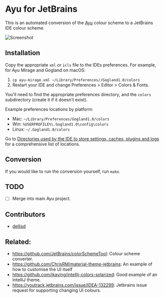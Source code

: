 # Ayu for JetBrains

This is an automated conversion of the [Ayu](https://github.com/dempfi/ayu) colour scheme to a JetBrains IDE colour scheme.

![Screenshot](/screenshot.png?raw=true "Screenshot")

## Installation

Copy the appropriate `xml` or `icls` file to the IDEs preferences. For example, for Ayu Mirage and Gogland on macOS:

1. `cp ayu-mirage.xml ~/Library/Preferences//Gogland1.0/colors`
2. Restart your IDE and change Preferences > Editor > Colors & Fonts.

You'll need to find the appropriate preferences directory, and the `colors` subdirectory (create it if it doesn't exist).

Example preferences locations by platform:

* Mac: `~/Library/Preferences/Gogland1.0/colors`
* Win: `%USERPROFILE%\.Gogland1.0\config\colors`
* Linux: `~/.Gogland1.0/colors`

Go to [Directories used by the IDE to store settings, caches, plugins and logs](https://intellij-support.jetbrains.com/hc/en-us/articles/206544519-Directories-used-by-the-IDE-to-store-settings-caches-plugins-and-logs) for a comprehensive list of locations.

## Conversion

If you would like to run the conversion yourself, run `make`.

## TODO

* [ ] Merge into main Ayu project.

## Contributors

* [dellisd](https://github.com/dellisd)

## Related:

* https://github.com/JetBrains/colorSchemeTool: Colour scheme converter.
* https://github.com/ChrisRM/material-theme-jetbrains: An example of how to customise the UI itself
* https://github.com/jkaving/intellij-colors-solarized: Good example of an IntelliJ theme.
* https://youtrack.jetbrains.com/issue/IDEA-132299: Jetbrains issue request for supporting changing UI colours.
